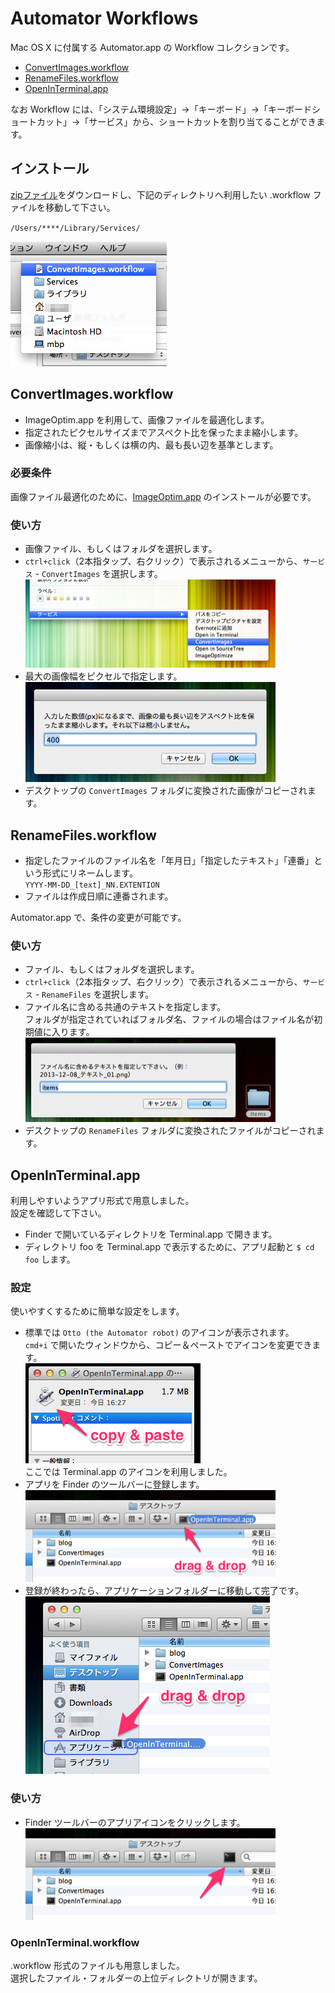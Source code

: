 # Automator Workflows

Mac OS X に付属する Automator.app の Workflow コレクションです。

* [ConvertImages.workflow](https://github.com/DriftwoodJP/automator-workflows/tree/master#convertimagesworkflow)
* [RenameFiles.workflow](https://github.com/DriftwoodJP/automator-workflows/tree/master#renamefilesworkflow)
* [OpenInTerminal.app](https://github.com/DriftwoodJP/automator-workflows/tree/master#openinterminalapp)

なお Workflow には、「システム環境設定」→「キーボード」→「キーボードショートカット」→「サービス」から、ショートカットを割り当てることができます。




## インストール

[zipファイル](https://github.com/DriftwoodJP/automator-workflows/archive/master.zip)をダウンロードし、下記のディレクトリへ利用したい .workflow ファイルを移動して下さい。

`/Users/****/Library/Services/`

![install](./docs/img/ci1.png)




## ConvertImages.workflow

* ImageOptim.app を利用して、画像ファイルを最適化します。
* 指定されたピクセルサイズまでアスペクト比を保ったまま縮小します。
* 画像縮小は、縦・もしくは横の内、最も長い辺を基準とします。


### 必要条件

画像ファイル最適化のために、[ImageOptim.app](http://imageoptim.com/) のインストールが必要です。


### 使い方

* 画像ファイル、もしくはフォルダを選択します。
* `ctrl+click`（2本指タップ、右クリック）で表示されるメニューから、`サービス` - `ConvertImages` を選択します。  
![select](./docs/img/ci2.png)
* 最大の画像幅をピクセルで指定します。  
![setting](./docs/img/ci3.png)
* デスクトップの `ConvertImages` フォルダに変換された画像がコピーされます。




## RenameFiles.workflow

* 指定したファイルのファイル名を「年月日」「指定したテキスト」「連番」という形式にリネームします。  
`YYYY-MM-DD_[text]_NN.EXTENTION`
* ファイルは作成日順に連番されます。

Automator.app で、条件の変更が可能です。


### 使い方

* ファイル、もしくはフォルダを選択します。
* `ctrl+click`（2本指タップ、右クリック）で表示されるメニューから、`サービス` - `RenameFiles` を選択します。  
* ファイル名に含める共通のテキストを指定します。  
フォルダが指定されていればフォルダ名、ファイルの場合はファイル名が初期値に入ります。  
![setting](./docs/img/rf1.png)
* デスクトップの `RenameFiles` フォルダに変換されたファイルがコピーされます。




## OpenInTerminal.app

利用しやすいようアプリ形式で用意しました。  
設定を確認して下さい。

* Finder で開いているディレクトリを Terminal.app で開きます。
* ディレクトリ foo を Terminal.app で表示するために、アプリ起動と `$ cd foo` します。


### 設定

使いやすくするために簡単な設定をします。

* 標準では `Otto (the Automator robot)` のアイコンが表示されます。  
`cmd+i` で開いたウィンドウから、コピー＆ペーストでアイコンを変更できます。  
![icon](./docs/img/ot01.png)  
ここでは Terminal.app のアイコンを利用しました。
* アプリを Finder のツールバーに登録します。  
![ToolBar](./docs/img/ot02.png)
* 登録が終わったら、アプリケーションフォルダーに移動して完了です。  
![ToolBar](./docs/img/ot04.png)


### 使い方

* Finder ツールバーのアプリアイコンをクリックします。  
![click](./docs/img/ot03.png)


### OpenInTerminal.workflow

.workflow 形式のファイルも用意しました。  
選択したファイル・フォルダーの上位ディレクトリが開きます。
